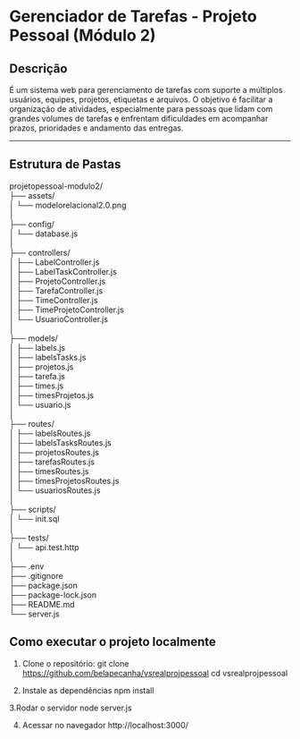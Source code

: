 # Gerenciador de Tarefas - Projeto Pessoal (Módulo 2)

## Descrição
É um sistema web para gerenciamento de tarefas com suporte a múltiplos usuários, equipes, projetos, etiquetas e arquivos. O objetivo é facilitar a organização de atividades, especialmente para pessoas que lidam com grandes volumes de tarefas e enfrentam dificuldades em acompanhar prazos, prioridades e andamento das entregas.

---

## Estrutura de Pastas<br>
projetopessoal-modulo2/<br>
├── assets/<br>
│    └── modelorelacional2.0.png<br>
│<br>
├── config/<br>
│    └── database.js<br>
│<br>
├── controllers/<br>
│    ├── LabelController.js<br>
│    ├── LabelTaskController.js<br>
│    ├── ProjetoController.js<br>
│    ├── TarefaController.js<br>
│    ├── TimeController.js<br>
│    ├── TimeProjetoController.js<br>
│    └── UsuarioController.js<br>
│<br>
├── models/<br>
│    ├── labels.js<br>
│    ├── labelsTasks.js<br>
│    ├── projetos.js<br>
│    ├── tarefa.js<br>
│    ├── times.js<br>
│    ├── timesProjetos.js<br>
│    └── usuario.js<br>
│<br>
├── routes/<br>
│    ├── labelsRoutes.js<br>
│    ├── labelsTasksRoutes.js<br>
│    ├── projetosRoutes.js<br>
│    ├── tarefasRoutes.js<br>
│    ├── timesRoutes.js<br>
│    ├── timesProjetosRoutes.js<br>
│    └── usuariosRoutes.js<br>
│<br>
├── scripts/<br>
│    └── init.sql<br>
│<br>
├── tests/<br>
│    └── api.test.http<br>
│<br>
├── .env<br>
├── .gitignore<br>
├── package.json<br>
├── package-lock.json<br>
├── README.md<br>
└── server.js<br>

## Como executar o projeto localmente
1. Clone o repositório:
git clone https://github.com/belapecanha/vsrealprojpessoal
cd vsrealprojpessoal

2. Instale as dependências
npm install

3.Rodar o servidor
node server.js

4. Acessar no navegador
http://localhost:3000/




